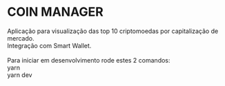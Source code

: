# COIN MANAGER

Aplicação para visualização das top 10 criptomoedas por capitalização de mercado. <br>
Integração com Smart Wallet. <br>
<br>
Para iniciar em desenvolvimento rode estes 2 comandos:<br>
yarn<br>
yarn dev<br>
